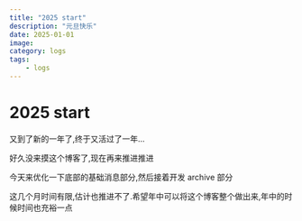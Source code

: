 ```yaml
---
title: "2025 start"
description: "元旦快乐"
date: 2025-01-01
image:
category: logs
tags:
    - logs
---
```

# 2025 start

又到了新的一年了,终于又活过了一年...

好久没来摸这个博客了,现在再来推进推进

今天来优化一下底部的基础消息部分,然后接着开发 archive 部分

这几个月时间有限,估计也推进不了.希望年中可以将这个博客整个做出来,年中的时候时间也充裕一点
